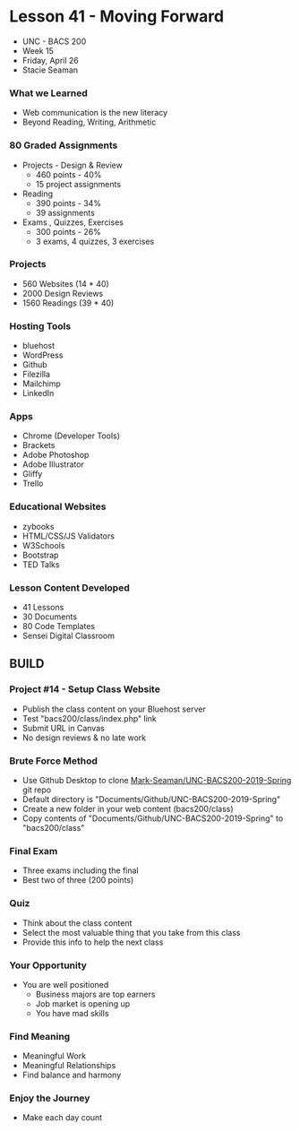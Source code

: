 # Lesson 41 - Moving Forward

* UNC - BACS 200
* Week 15
* Friday, April 26
* Stacie Seaman



### What we Learned
* Web communication is the new literacy
* Beyond Reading, Writing, Arithmetic


### 80 Graded Assignments
* Projects - Design & Review
    * 460 points - 40%
    * 15 project assignments
* Reading
    * 390 points - 34%
    * 39 assignments
* Exams , Quizzes, Exercises
    * 300 points - 26%
    * 3 exams, 4 quizzes, 3 exercises


### Projects
* 560 Websites (14 * 40)
* 2000 Design Reviews
* 1560 Readings (39 * 40)


### Hosting Tools
* bluehost
* WordPress
* Github
* Filezilla
* Mailchimp
* LinkedIn


### Apps
* Chrome (Developer Tools)
* Brackets
* Adobe Photoshop
* Adobe Illustrator
* Gliffy
* Trello


### Educational Websites
* zybooks
* HTML/CSS/JS Validators
* W3Schools
* Bootstrap
* TED Talks


### Lesson Content Developed
* 41 Lessons
* 30 Documents
* 80 Code Templates
* Sensei Digital Classroom



## BUILD
   
### Project #14 - Setup Class Website
* Publish the class content on your Bluehost server
* Test "bacs200/class/index.php" link
* Submit URL in Canvas
* No design reviews & no late work


### Brute Force Method
* Use Github Desktop to clone [Mark-Seaman/UNC-BACS200-2019-Spring](https://github.com/Mark-Seaman/UNC-BACS200-2019-Spring) git repo
* Default directory is "Documents/Github/UNC-BACS200-2019-Spring"
* Create a new folder in your web content (bacs200/class)
* Copy contents of "Documents/Github/UNC-BACS200-2019-Spring" to "bacs200/class"


### Final Exam
* Three exams including the final
* Best two of three (200 points)


### Quiz
* Think about the class content
* Select the most valuable thing that you take from this class
* Provide this info to help the next class


### Your Opportunity
* You are well positioned
    * Business majors are top earners
    * Job market is opening up
    * You have mad skills
    
    
### Find Meaning
* Meaningful Work
* Meaningful Relationships
* Find balance and harmony


### Enjoy the Journey
* Make each day count

